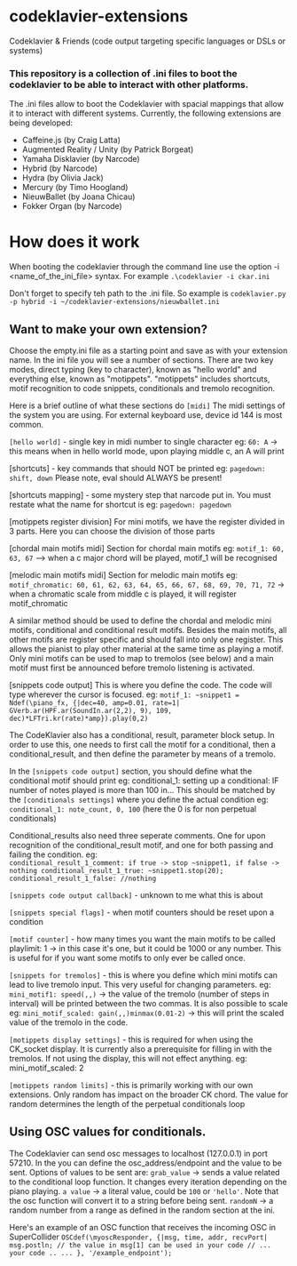 # codeklavier-extensions
Codeklavier &amp; Friends (code output targeting specific languages or DSLs or systems)

### This repository is a collection of .ini files to boot the codeklavier to be able to interact with other platforms.

The .ini files allow to boot the Codeklavier with spacial mappings that allow it to interact with different systems. Currently, the following
extensions are being developed:

- Caffeine.js (by Craig Latta)
- Augmented Reality / Unity (by Patrick Borgeat)
- Yamaha Disklavier (by Narcode)
- Hybrid (by Narcode)
- Hydra (by Olivia Jack)
- Mercury (by Timo Hoogland)
- NieuwBallet (by Joana Chicau)
- Fokker Organ (by Narcode)

# How does it work
When booting the codeklavier through the command line use the option -i <name_of_the_ini_file> syntax. For example
`.\codeklavier -i ckar.ini`

Don't forget to specify teh path to the .ini file. So example is 
`codeklavier.py -p hybrid -i ~/codeklavier-extensions/nieuwballet.ini`

## Want to make your own extension?

Choose the empty.ini file as a starting point and save as with your extension name.
In the ini file you will see a number of sections. There are two key modes, direct typing (key to character), known as "hello world" and everything else, known as "motippets". "motippets" includes shortcuts, motif recognition to code snippets,   conditionals and tremolo recognition.

Here is a brief outline of what these sections do
`[midi]`
The midi settings of the system you are using. For external keyboard use, device id 144 is most common.

`[hello world]` - single key in midi number to single character
eg: `60: A`    -> this means when in hello world mode, upon playing middle c, an A will print

[shortcuts] -  key commands that should NOT be printed
eg: `pagedown: shift, down`
Please note, eval should ALWAYS be present!

[shortcuts mapping] - some mystery step that narcode put in. You must restate what the name for shortcut is
eg: `pagedown: pagedown`

[motippets register division]
For mini motifs, we have the register divided in 3 parts. Here you can choose the division of those parts

[chordal main motifs midi]
Section for chordal main motifs
eg: `motif_1: 60, 63, 67` --> when a c major chord will be played, motif_1 will be recognised

[melodic main motifs midi]
Section for melodic main motifs
eg: `motif_chromatic: 60, 61, 62, 63, 64, 65, 66, 67, 68, 69, 70, 71, 72`  -> when a chromatic scale from middle c is played, it will register motif_chromatic


A similar method should be used to define the chordal and melodic mini motifs, conditional and conditional result motifs. Besides the main motifs, all other motifs are register specific and should fall into only one register. This allows the pianist to play other material at the same time as playing a motif. Only mini motifs can be used to map to tremolos (see below) and a main motif must first be announced before tremolo listening is activated.

[snippets code output]
This is where you define the code. The code will type wherever the cursor is focused.
eg: 
`motif_1: ~snippet1 = Ndef(\piano_fx, {|dec=40, amp=0.01, rate=1| GVerb.ar(HPF.ar(SoundIn.ar(2,2), 9), 109, dec)*LFTri.kr(rate)*amp}).play(0,2)` 

The CodeKlavier also has a conditional, result, parameter block setup. In order to use this, one needs to first call the motif for a conditional, then a conditional_result, and then define the parameter by means of a tremolo.

In the `[snippets code output]` section, you should define what the conditional motif should print 
eg: conditional_1: setting up a conditional: IF number of notes played is more than 100 in...
This should be matched by the `[conditionals settings]` where you define the actual condition
eg: 
`conditional_1: note_count, 0, 100` (here the 0 is for non perpetual conditionals)

Conditional_results also need three seperate comments. One for upon recognition of the conditional_result motif, and one for both passing and failing the condition.
eg:  
`conditional_result_1_comment: if true -> stop ~snippet1, if false -> nothing
 conditional_result_1_true: ~snippet1.stop(20);
 conditional_result_1_false: //nothing`


`[snippets code output callback]` - unknown to me what this is about

`[snippets special flags]` - when motif counters should be reset upon a condition

`[motif counter]` - how many times you want the main motifs to be called
playlimit: 1 -> in this case it's one, but it could be 1000 or any number. This is useful for if you want some motifs to only ever be called once.

`[snippets for tremolos]` - this is where you define which mini motifs can lead to live tremolo input. This very useful for changing parameters.
eg: `mini_motif1: speed(,,)` -> the value of the tremolo (number of steps in interval) will be printed between the two commas. It is also possible to scale
eg: `mini_motif_scaled: gain(,,)minmax(0.01-2)` -> this will print the scaled value of the tremolo in the code.

`[motippets display settings]` - this is required for when using the CK_socket display. It is currently also a prerequisite for filling in with the tremolos. If not using the display, this will not effect anything.
eg: mini_motif_scaled: 2

`[motippets random limits]` - this is primarily working with our own extensions. Only random has impact on the broader CK chord. The value for random determines the length of the perpetual conditionals loop

## Using OSC values for conditionals.
The Codeklavier can send osc messages to localhost (127.0.0.1) in port 57210.
In the you can define the osc_address/endpoint and the value to be sent. Options of values to be sent are:
`grab_value` -> sends a value related to the conditional loop function. It changes every iteration depending on the piano playing.
`a value` -> a literal value, could be `100` or `'hello'`. Note that the osc function will convert it to a string before being sent.
`randomN` -> a random number from a range as defined in the random section at the ini.

Here's an example of an OSC function that receives the incoming OSC in SuperCollider
`OSCdef(\myoscResponder, {|msg, time, addr, recvPort|
	msg.postln;
	// the value in msg[1] can be used in your code
	// ... your code
	.. ...
}, '/example_endpoint');`

